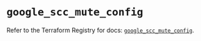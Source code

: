 # `google_scc_mute_config`

Refer to the Terraform Registry for docs: [`google_scc_mute_config`](https://registry.terraform.io/providers/hashicorp/google-beta/6.26.0/docs/resources/google_scc_mute_config).
